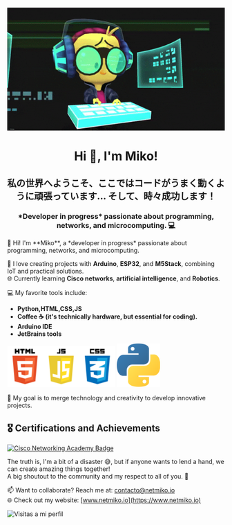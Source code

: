 <p align="center">
  <picture>
    <img src="./images/loon.gif" alt="Loon GIF" width="600" />
  </picture>
</p>

<h1 align="center">Hi 👋, I'm Miko! </h1>
<h2 align="center">私の世界へようこそ、ここではコードがうまく動くように頑張っています... そして、時々成功します！ </h2>
<h3 align="center">*Developer in progress* passionate about programming, networks, and microcomputing. 💻 </h3>
👋 Hi! I'm **Miko**, a *developer in progress* passionate about programming, networks, and microcomputing.  

🔌 I love creating projects with **Arduino**, **ESP32**, and **M5Stack**, combining IoT and practical solutions.  
🌐 Currently learning **Cisco networks**, **artificial intelligence**, and **Robotics**.  

💻 My favorite tools include:
- **Python,HTML,CSS,JS** 
- **Coffee ☕ (it's technically hardware, but essential for coding).**  
- **Arduino IDE**
- **JetBrains tools**

<picture>
  <img src="images/html.png" alt="Logo HTML" width="250" />
</picture>
<picture>
  <img src="https://github.com/NetmikoIO/NetmikoIO/blob/main/images/python.png" alt="Logo Python" width="100" />
</picture>

🎯 My goal is to merge technology and creativity to develop innovative projects.  

## 🎖️ Certifications and Achievements  
<a href="https://www.youtube.com/watch?v=dQw4w9WgXcQ" target="_blank">
  <img src="https://images.credly.com/size/104x104/images/5bdd6a39-3e03-4444-9510-ecff80c9ce79/image.png" alt="Cisco Networking Academy Badge">
</a>


The truth is, I'm a bit of a disaster 😅, but if anyone wants to lend a hand, we can create amazing things together!  
A big shoutout to the community and my respect to all of you. 🙌 

📫 Want to collaborate? Reach me at: [contacto@netmiko.io](mailto:contacto@netmiko.io)  
🌐 Check out my website: [www.netmiko.io](https://www.netmiko.io)

![Visitas a mi perfil](https://hits.seeyoufarm.com/api/count/incr/badge.svg?url=https%3A%2F%2Fgithub.com%2FNetmikoIO&count_bg=%23D8BFD8&title_bg=%23555555&icon=github.svg&icon_color=%23E7E7E7&title=Visitas&edge_flat=false&mode=total)






